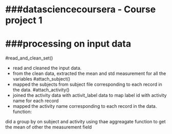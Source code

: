 ###datasciencecoursera - Course project 1
======================================

###processing on input data
=========================
#read_and_clean_set()
- read and cleaned the input data.
- from the clean data, extracted the mean and std measurement for all the variables
 #attach_subject()
- mapped the subjects from subject file corresponding to each record in the data.
#attach_activity()
- joined the activity data with activit_label data to map label id with activity name for each record
- mapped the activity name corresponding to each record in the data. function: 

did a group by on subject and activity using thae aggreagate function to get the mean of other the measurement field
